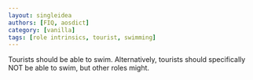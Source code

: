 ```yaml
---
layout: singleidea
authors: [FIQ, aosdict]
category: [vanilla]
tags: [role intrinsics, tourist, swimming]
---
```

Tourists should be able to swim. Alternatively, tourists should specifically NOT be able to swim, but other roles might.
